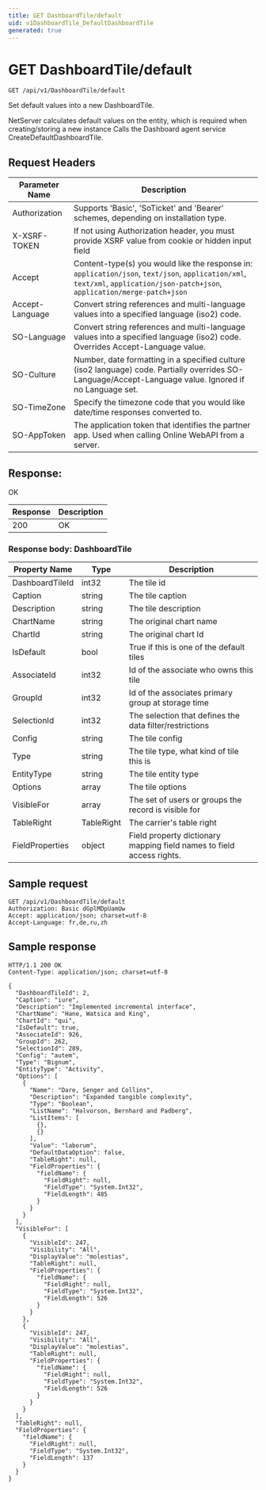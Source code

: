 ```yaml
---
title: GET DashboardTile/default
uid: v1DashboardTile_DefaultDashboardTile
generated: true
---
```


# GET DashboardTile/default

```http
GET /api/v1/DashboardTile/default
```

Set default values into a new DashboardTile.


NetServer calculates default values on the entity, which is required when creating/storing a new instance Calls the Dashboard agent service CreateDefaultDashboardTile.







## Request Headers

| Parameter Name | Description |
|----------------|-------------|
| Authorization  | Supports 'Basic', 'SoTicket' and 'Bearer' schemes, depending on installation type. |
| X-XSRF-TOKEN   | If not using Authorization header, you must provide XSRF value from cookie or hidden input field |
| Accept         | Content-type(s) you would like the response in: `application/json`, `text/json`, `application/xml`, `text/xml`, `application/json-patch+json`, `application/merge-patch+json` |
| Accept-Language | Convert string references and multi-language values into a specified language (iso2) code. |
| SO-Language | Convert string references and multi-language values into a specified language (iso2) code. Overrides Accept-Language value. |
| SO-Culture | Number, date formatting in a specified culture (iso2 language) code. Partially overrides SO-Language/Accept-Language value. Ignored if no Language set. |
| SO-TimeZone | Specify the timezone code that you would like date/time responses converted to. |
| SO-AppToken | The application token that identifies the partner app. Used when calling Online WebAPI from a server. |


## Response:

OK

| Response | Description |
|----------------|-------------|
| 200 | OK |

### Response body: DashboardTile

| Property Name | Type |  Description |
|----------------|------|--------------|
| DashboardTileId | int32 | The tile id |
| Caption | string | The tile caption |
| Description | string | The tile description |
| ChartName | string | The original chart name |
| ChartId | string | The original chart Id |
| IsDefault | bool | True if this is one of the default tiles |
| AssociateId | int32 | Id of the associate who owns this tile |
| GroupId | int32 | Id of the associates primary group at storage time |
| SelectionId | int32 | The selection that defines the data filter/restrictions |
| Config | string | The tile config |
| Type | string | The tile type, what kind of tile this is |
| EntityType | string | The tile entity type |
| Options | array | The tile options |
| VisibleFor | array | The set of users or groups the record is visible for |
| TableRight | TableRight | The carrier's table right |
| FieldProperties | object | Field property dictionary mapping field names to field access rights. |

## Sample request

```http!
GET /api/v1/DashboardTile/default
Authorization: Basic dGplMDpUamUw
Accept: application/json; charset=utf-8
Accept-Language: fr,de,ru,zh
```

## Sample response

```http_
HTTP/1.1 200 OK
Content-Type: application/json; charset=utf-8

{
  "DashboardTileId": 2,
  "Caption": "iure",
  "Description": "Implemented incremental interface",
  "ChartName": "Hane, Watsica and King",
  "ChartId": "qui",
  "IsDefault": true,
  "AssociateId": 926,
  "GroupId": 262,
  "SelectionId": 289,
  "Config": "autem",
  "Type": "Bignum",
  "EntityType": "Activity",
  "Options": [
    {
      "Name": "Dare, Senger and Collins",
      "Description": "Expanded tangible complexity",
      "Type": "Boolean",
      "ListName": "Halvorson, Bernhard and Padberg",
      "ListItems": [
        {},
        {}
      ],
      "Value": "laborum",
      "DefaultDataOption": false,
      "TableRight": null,
      "FieldProperties": {
        "fieldName": {
          "FieldRight": null,
          "FieldType": "System.Int32",
          "FieldLength": 485
        }
      }
    }
  ],
  "VisibleFor": [
    {
      "VisibleId": 247,
      "Visibility": "All",
      "DisplayValue": "molestias",
      "TableRight": null,
      "FieldProperties": {
        "fieldName": {
          "FieldRight": null,
          "FieldType": "System.Int32",
          "FieldLength": 526
        }
      }
    },
    {
      "VisibleId": 247,
      "Visibility": "All",
      "DisplayValue": "molestias",
      "TableRight": null,
      "FieldProperties": {
        "fieldName": {
          "FieldRight": null,
          "FieldType": "System.Int32",
          "FieldLength": 526
        }
      }
    }
  ],
  "TableRight": null,
  "FieldProperties": {
    "fieldName": {
      "FieldRight": null,
      "FieldType": "System.Int32",
      "FieldLength": 137
    }
  }
}
```